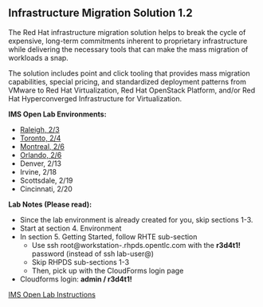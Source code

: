 
Infrastructure Migration Solution 1.2
---------------------------------------------------------------------

The Red Hat infrastructure migration solution helps to break the cycle of expensive, long-term commitments inherent to proprietary infrastructure while delivering the necessary tools that can make the mass migration of workloads a snap. 

The solution includes point and click tooling that provides mass migration capabilities, special pricing, and standardized deployment patterns from VMware to Red Hat Virtualization, Red Hat OpenStack Platform, and/or Red Hat Hyperconverged Infrastructure for Virtualization. 

**IMS Open Lab Environments:**
- [Raleigh, 2/3](https://example.com)
- [Toronto, 2/4](https://example.com)
- [Montreal, 2/6](https://example.com)
- [Orlando, 2/6](https://example.com)
- Denver, 2/13
- Irvine, 2/18
- Scottsdale, 2/19
- Cincinnati, 2/20

**Lab Notes (Please read):**
- Since the lab environment is already created for you, skip sections 1-3. 
- Start at section 4. Environment
- In section 5. Getting Started, follow RHTE sub-section
  - Use ssh root@workstation-<YOUR GUID>.rhpds.opentlc.com with the **r3d4t1!** password (instead of ssh lab-user@) 
  - Skip RHPDS sub-sections 1-3 
  - Then, pick up with the CloudForms login page
- Cloudforms login: **admin / r3d4t1!**

[IMS Open Lab Instructions](https://github.com/RedHatDemos/RHS-Infrastructure_Migration/blob/ims_1.2/doc/lab1.adoc) 




